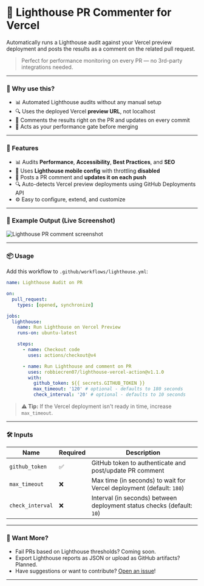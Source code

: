 # 🔦 Lighthouse PR Commenter for Vercel

Automatically runs a Lighthouse audit against your Vercel preview deployment and posts the results as a comment on the related pull request.

> Perfect for performance monitoring on every PR — no 3rd-party integrations needed.

---

### 🚀 Why use this?

* 📊 Automated Lighthouse audits without any manual setup
* 🔍 Uses the deployed Vercel **preview URL**, not localhost
* 🔹 Comments the results right on the PR and updates on every commit
* 👷 Acts as your performance gate before merging

---

### 🚀 Features

* 📊 Audits **Performance**, **Accessibility**, **Best Practices**, and **SEO**
* 🧪 Uses **Lighthouse mobile config** with throttling **disabled**
* 🤦 Posts a PR comment and **updates it on each push**
* 🔍 Auto-detects Vercel preview deployments using GitHub Deployments API
* ⚙️ Easy to configure, extend, and customize

---

### 📆 Example Output (Live Screenshot)

![Lighthouse PR comment screenshot](assets/screenshot.png)

---

### 📦 Usage

Add this workflow to `.github/workflows/lighthouse.yml`:

```yaml
name: Lighthouse Audit on PR

on:
  pull_request:
    types: [opened, synchronize]

jobs:
  lighthouse:
    name: Run Lighthouse on Vercel Preview
    runs-on: ubuntu-latest

    steps:
      - name: Checkout code
        uses: actions/checkout@v4

      - name: Run Lighthouse and comment on PR
        uses: robbiecren07/lighthouse-vercel-action@v1.1.0
        with:
          github_token: ${{ secrets.GITHUB_TOKEN }}
          max_timeout: '120' # optional - defaults to 180 seconds
          check_interval: '20' # optional - defaults to 10 seconds
```

> **⚠️ Tip:** If the Vercel deployment isn't ready in time, increase `max_timeout`.

---

### 🛠️ Inputs

| Name             | Required | Description                                                            |
| ---------------- | -------- | ---------------------------------------------------------------------- |
| `github_token`   | ✅        | GitHub token to authenticate and post/update PR comment                |
| `max_timeout`    | ❌        | Max time (in seconds) to wait for Vercel deployment (default: `180`)   |
| `check_interval` | ❌        | Interval (in seconds) between deployment status checks (default: `10`) |

---

### 🥺 Want More?

* Fail PRs based on Lighthouse thresholds? Coming soon.
* Export Lighthouse reports as JSON or upload as GitHub artifacts? Planned.
* Have suggestions or want to contribute? [Open an issue](https://github.com/robbiecren07/lighthouse-vercel-action/issues)!

---
